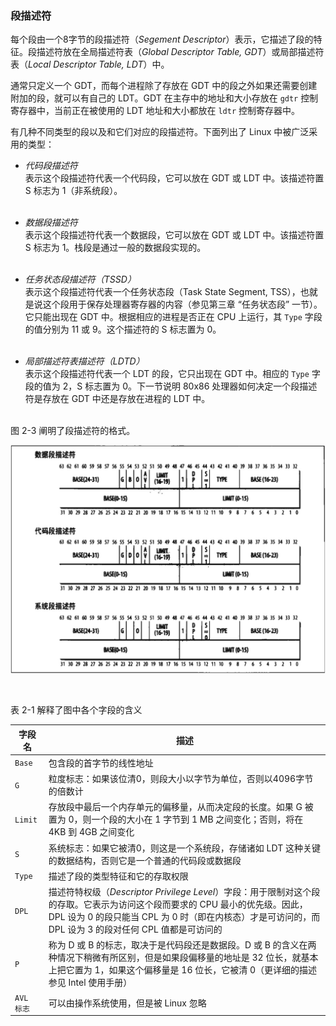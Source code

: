 ### 段描述符

每个段由一个8字节的段描述符（*Segement Descriptor*）表示，它描述了段的特征。段描述符放在全局描述符表（*Global Descriptor Table, GDT*）或局部描述符表（*Local Descriptor Table, LDT*）中。

通常只定义一个 GDT，而每个进程除了存放在 GDT 中的段之外如果还需要创建附加的段，就可以有自己的 LDT。GDT 在主存中的地址和大小存放在 `gdtr` 控制寄存器中，当前正在被使用的 LDT 地址和大小都放在 `ldtr` 控制寄存器中。

有几种不同类型的段以及和它们对应的段描述符。下面列出了 Linux 中被广泛采用的类型：

* *代码段描述符*  
表示这个段描述符代表一个代码段，它可以放在 GDT 或 LDT 中。该描述符置 S 标志为 1（非系统段）。  
&emsp;

* *数据段描述符*  
表示这个段描述符代表一个数据段，它可以放在 GDT 或 LDT 中。该描述符置 S 标志为 1。栈段是通过一般的数据段实现的。  
&emsp;

* *任务状态段描述符（TSSD）*  
表示这个段描述符代表一个任务状态段（Task State Segment, TSS），也就是说这个段用于保存处理器寄存器的内容（参见第三章 “任务状态段” 一节）。它只能出现在 GDT 中。根据相应的进程是否正在 CPU 上运行，其 `Type` 字段的值分别为 11 或 9。这个描述符的 S 标志置为 0。  
&emsp;

* *局部描述符表描述符（LDTD）*  
表示这个段描述符代表一个 LDT 的段，它只出现在 GDT 中。相应的 `Type` 字段的值为 2，S 标志置为 0。下一节说明 80x86 处理器如何决定一个段描述符是存放在 GDT 中还是存放在进程的 LDT 中。  
&emsp;

图 2-3 阐明了段描述符的格式。

![图 2-3：段描述符格式](../static/segment_descriptor.jpg)

&emsp;

表 2-1 解释了图中各个字段的含义

字段名 | 描述
--- | ---
`Base` | 包含段的首字节的线性地址
`G` | 粒度标志：如果该位清0，则段大小以字节为单位，否则以4096字节的倍数计
`Limit` | 存放段中最后一个内存单元的偏移量，从而决定段的长度。如果 G 被置为 0，则一个段的大小在 1 字节到 1 MB 之间变化；否则，将在 4KB 到 4GB 之间变化
`S` | 系统标志：如果它被清0，则这是一个系统段，存储诸如 LDT 这种关键的数据结构，否则它是一个普通的代码段或数据段
`Type` | 描述了段的类型特征和它的存取权限
`DPL` | 描述符特权级（*Descriptor Privilege Level*）字段：用于限制对这个段的存取。它表示为访问这个段而要求的 CPU 最小的优先级。因此，DPL 设为 0 的段只能当 CPL 为 0 时（即在内核态）才是可访问的，而 DPL 设为 3 的段对任何 CPL 值都是可访问的
`P` | 称为 D 或 B 的标志，取决于是代码段还是数据段。D 或 B 的含义在两种情况下稍微有所区别，但是如果段偏移量的地址是 32 位长，就基本上把它置为 1，如果这个偏移量是 16 位长，它被清 0（更详细的描述参见 Intel 使用手册）
`AVL 标志` | 可以由操作系统使用，但是被 Linux 忽略

